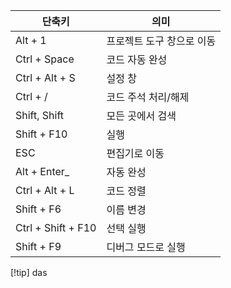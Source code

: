 
| 단축키                | 의미             |
| ------------------ | -------------- |
| Alt + 1            | 프로젝트 도구 창으로 이동 |
| Ctrl + Space       | 코드 자동 완성       |
| Ctrl + Alt + S     | 설정 창           |
| Ctrl + /           | 코드 주석 처리/해제    |
| Shift, Shift       | 모든 곳에서 검색      |
| Shift + F10        | 실행             |
| ESC                | 편집기로 이동        |
| Alt + Enter_       | 자동 완성          |
| Ctrl + Alt + L     | 코드 정렬          |
| Shift + F6         | 이름 변경          |
| Ctrl + Shift + F10 | 선택 실행          |
| Shift + F9         | 디버그 모드로 실행     |

[!tip]
das